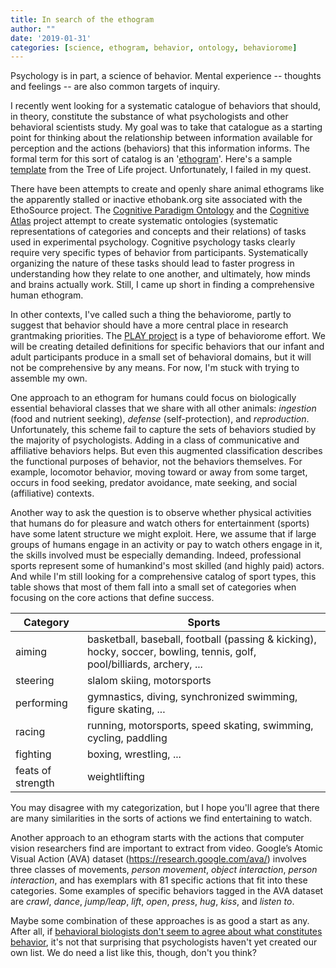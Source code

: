 ```yaml
---
title: In search of the ethogram
author: ""
date: '2019-01-31'
categories: [science, ethogram, behavior, ontology, behaviorome]
---
```


Psychology is in part, a science of behavior.
Mental experience -- thoughts and feelings -- are also common targets of inquiry.

I recently went looking for a systematic catalogue of behaviors that should, in theory, constitute the substance of what psychologists and other behavioral scientists study.
My goal was to take that catalogue as a starting point for thinking about the relationship between information available for perception and the actions (behaviors) that this information informs.
The formal term for this sort of catalog is an '[ethogram](https://en.wikipedia.org/wiki/Ethogram)'.
Here's a sample [template](https://tolweb.org/onlinecontributors/app?page=TeacherResourceViewSupportMaterial&service=external&sp=l3090&sp=4) from the Tree of Life project.
Unfortunately, I failed in my quest.

There have been attempts to create and openly share animal ethograms like the apparently stalled or inactive ethobank.org site associated with the EthoSource project.
The [Cognitive Paradigm Ontology](https://www.cogpo.org/) and the [Cognitive Atlas](https://www.cognitiveatlas.org/) project attempt to create systematic ontologies (systematic representations of categories and concepts and their relations) of tasks used in experimental psychology.
Cognitive psychology tasks clearly require very specific types of behavior from participants.
Systematically organizing the nature of these tasks should lead to faster progress in understanding how they relate to one another, and ultimately, how minds and brains actually work.
Still, I came up short in finding a comprehensive human ethogram.

In other contexts, I've called such a thing the behaviorome, partly to suggest that behavior should have a more central place in research grantmaking priorities.
The [PLAY project](/project/PLAY/) is a type of behaviorome effort.
We will be creating detailed definitions for specific behaviors that our infant and adult participants produce in a small set of behavioral domains, but it will not be comprehensive by any means.
For now, I'm stuck with trying to assemble my own.

One approach to an ethogram for humans could focus on biologically essential behavioral classes that we share with all other animals: *ingestion* (food and nutrient seeking), *defense* (self-protection), and *reproduction*.
Unfortunately, this scheme fail to capture the sets of behaviors studied by the majority of psychologists.
Adding in a class of communicative and affiliative behaviors helps. 
But even this augmented classification describes the functional purposes of behavior, not the behaviors themselves. 
For example, locomotor behavior, moving toward or away from some target, occurs in food seeking, predator avoidance, mate seeking, and social (affiliative) contexts.

Another way to ask the question is to observe whether physical activities that humans do for pleasure and watch others for entertainment (sports) have some latent structure we might exploit. 
Here, we assume that if large groups of humans engage in an activity or pay to watch others engage in it, the skills involved must be especially demanding. 
Indeed, professional sports represent some of humankind's most skilled (and highly paid) actors.
And while I'm still looking for a comprehensive catalog of sport types, this table shows that most of them fall into a small set of categories when focusing on the core actions that define success.

| Category | Sports |
|----------|--------|
| aiming   | basketball, baseball, football (passing & kicking), hocky, soccer, bowling, tennis, golf, pool/billiards, archery, ... |
| steering | slalom skiing, motorsports |
| performing | gymnastics, diving, synchronized swimming, figure skating, ... |
| racing | running, motorsports, speed skating, swimming, cycling, paddling |
| fighting | boxing, wrestling, ... |
| feats of strength | weightlifting |

You may disagree with my categorization, but I hope you'll agree that there are many similarities in the sorts of actions we find entertaining to watch.

Another approach to an ethogram starts with the actions that computer vision researchers find are important to extract from video.
Google’s Atomic Visual Action (AVA) dataset (https://research.google.com/ava/) involves three classes of movements, *person movement*, *object interaction*, *person interaction*, and has exemplars with 81 specific actions that fit into these categories.
Some examples of specific behaviors tagged in the AVA dataset are *crawl*, *dance*, *jump/leap*, *lift*, *open*, *press*, *hug*, *kiss*, and *listen to*.

Maybe some combination of these approaches is as good a start as any.
After all, if [behavioral biologists don't seem to agree about what constitutes behavior](https://doi.org/10.1016/j.anbehav.2009.03.018), it's not that surprising that psychologists haven't yet created our own list.
We do need a list like this, though, don't you think?
